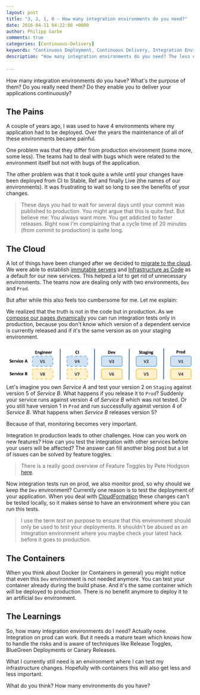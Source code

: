 ```yaml
---
layout: post
title: "3, 2, 1, 0 - How many integration environments do you need?"
date: 2016-04-11 04:22:08 +0000
author: Philipp Garbe
comments: true
categories: [Continuous-Delivery]
keywords: "Continuous Deployment, Continuous Delivery, Integration Environments"
description: "How many integration environments do you need? The less environments you have the faster your releases are."

---
```

How many integration environments do you have? What's the purpose of them? Do you really need them?
Do they enable you to deliver your applications continuously?


## The Pains
A couple of years ago, I was used to have 4 environments where my application had to be deployed. Over the years the maintenance of all of these environments became painful.

One problem was that they differ from production environment (some more, some less). The teams had to deal with bugs which were related to the environment itself but not with bugs of the application.

The other problem was that it took quite a while until your changes have been deployed from CI to Stable, Ref and finally Live (the names of our environments). It was frustrating to wait so long to see the benefits of your changes.

> These days you had to wait for several days until your commit was published to production. You might argue that this is quite fast. But believe me: You always want more. You get addicted to faster releases. Right now I'm complaining that a cycle time of 20 minutes (from commit to production) is quite long.

## The Cloud
A lot of things have been changed after we decided to [migrate to the cloud](http://inside.autoscout24.com/project_tatsu/2015/01/04/autoscout24-changes-technology-aws-linux-jvm/). We were able to establish [immutable servers](http://martinfowler.com/bliki/ImmutableServer.html) and [Infrastructure as Code](http://martinfowler.com/bliki/InfrastructureAsCode.html) as a default for our new services. This helped a lot to get rid of unnecessary environments. The teams now are dealing only with two environments, `Dev` and `Prod`.

But after while this also feels too cumbersome for me. Let me explain:

We realized that the truth is not in the code but in production. As we [compose our pages dynamically](http://inside.autoscout24.com/talks/2016/01/13/microservice-ui-composition/) you can run integration tests only in production, because you don't know which version of a dependent service is currently released and if it's the same version as on your staging environment.

![Different versions on different environments](/assets/staging_environments.png)
Let's imagine you own *Service A* and test your version 2 on `Staging` against version 5 of *Service B*. What happens if you release it to `Prod`? Suddenly your service runs against version 4 of *Service B* which was not tested. Or you still have version 1 in `Prod` and run successfully against version 4 of *Service B*. What happens when *Service B* releases version 5?

Because of that, monitoring becomes very important.

Integration in production leads to other challenges. How can you work on new features? How can you test the integration with other services before your users will be affected? The answer can fill another blog post but a lot of issues can be solved by feature toggles.

> There is a really good overview of Feature Toggles by Pete Hodgson [here](http://martinfowler.com/articles/feature-toggles.html).

Now integration tests run on prod, we also monitor prod, so why should we keep the `Dev` environment? Currently one reason is to test the deployment of your application. When you deal with [CloudFormation](https://aws.amazon.com/cloudformation/) these changes can't be tested locally, so it makes sense to have an environment where you can run this tests.

> I use the term *test* on purpose to ensure that this environment should only be used to *test* your deployments. It shouldn't be abused as an integration environment where you maybe check your latest hack before it goes to production.

## The Containers
When you think about Docker (or Containers in general) you might notice that even this `Dev` environment is not needed anymore. You can test your container already during the build phase. And it's the same container which will be deployed to production. There is no benefit anymore to deploy it to an artificial `Dev` environment.

## The Learnings
So, how many integration environments do I need? Actually none. Integration on prod can work. But it needs a mature team which knows how to handle the risks and is aware of techniques like Release Toggles, BlueGreen Deployments or Canary Releases.

What I currently still need is an environment where I can test my infrastructure changes. Hopefully with containers this will also get less and less important.

What do you think? How many environments do you have?
